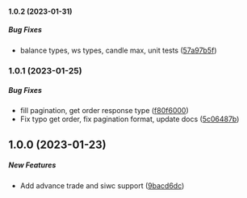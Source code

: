 #### 1.0.2 (2023-01-31)

##### Bug Fixes

*  balance types, ws types, candle max, unit tests ([57a97b5f](https://github.com/joshjancula/coinbase-advanced-node/commit/57a97b5f2bf3f27e9730bf2bdcea6e40f55fd6a4))


### 1.0.1 (2023-01-25)

##### Bug Fixes

*  fill pagination, get order response type ([f80f6000](https://github.com/joshjancula/coinbase-advanced-node/commit/f80f60000d0db1b871c87f0d3d2426640b9c4bb8))
*  Fix typo get order, fix pagination format, update docs ([5c06487b](https://github.com/joshjancula/coinbase-advanced-node/commit/5c06487ba58767772a7c61b655f8ba1bdd73fe12))


## 1.0.0 (2023-01-23)

##### New Features

*  Add advance trade and siwc support ([9bacd6dc](https://github.com/joshjancula/coinbase-advanced-node/commit/9bacd6dc89a23f57ca40fe61f9f0a8dcd77e725c))
